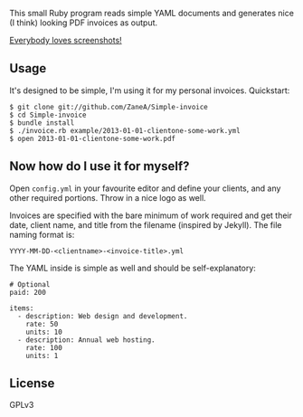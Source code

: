 This small Ruby program reads simple YAML documents and generates nice (I think) looking PDF invoices as output.

[Everybody loves screenshots!](https://raw.github.com/ZaneA/Simple-invoice/master/screenshot.png)

Usage
---

It's designed to be simple, I'm using it for my personal invoices. Quickstart:

    $ git clone git://github.com/ZaneA/Simple-invoice
    $ cd Simple-invoice
    $ bundle install
    $ ./invoice.rb example/2013-01-01-clientone-some-work.yml
    $ open 2013-01-01-clientone-some-work.pdf

Now how do I use it for myself?
---

Open `config.yml` in your favourite editor and define your clients, and any other required portions. Throw in a nice logo as well.

Invoices are specified with the bare minimum of work required and get their date, client name, and title from the filename (inspired by Jekyll). The file naming format is:

    YYYY-MM-DD-<clientname>-<invoice-title>.yml

The YAML inside is simple as well and should be self-explanatory:

    # Optional
    paid: 200

    items:
      - description: Web design and development.
        rate: 50
        units: 10
      - description: Annual web hosting.
        rate: 100
        units: 1

License
---

GPLv3
